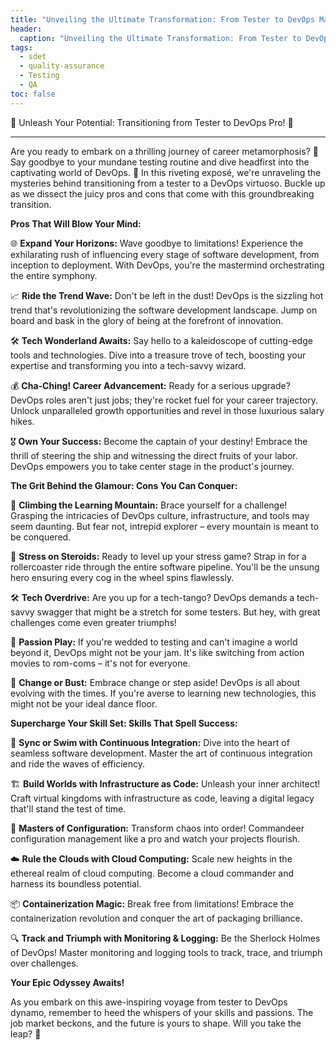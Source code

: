 ```yaml
---
title: "Unveiling the Ultimate Transformation: From Tester to DevOps Maestro!"
header:
  caption: "Unveiling the Ultimate Transformation: From Tester to DevOps Maestro!"
tags:
  - sdet
  - quality-assurance
  - Testing
  - QA
toc: false  
---
```


🚀 Unleash Your Potential: Transitioning from Tester to DevOps Pro! 💼

---

Are you ready to embark on a thrilling journey of career metamorphosis? 🚀 Say goodbye to your mundane testing routine and dive headfirst into the captivating world of DevOps. 🌟 In this riveting exposé, we're unraveling the mysteries behind transitioning from a tester to a DevOps virtuoso. Buckle up as we dissect the juicy pros and cons that come with this groundbreaking transition.

**Pros That Will Blow Your Mind:**

🌐 **Expand Your Horizons:** Wave goodbye to limitations! Experience the exhilarating rush of influencing every stage of software development, from inception to deployment. With DevOps, you're the mastermind orchestrating the entire symphony.

📈 **Ride the Trend Wave:** Don't be left in the dust! DevOps is the sizzling hot trend that's revolutionizing the software development landscape. Jump on board and bask in the glory of being at the forefront of innovation.

🛠️ **Tech Wonderland Awaits:** Say hello to a kaleidoscope of cutting-edge tools and technologies. Dive into a treasure trove of tech, boosting your expertise and transforming you into a tech-savvy wizard.

💰 **Cha-Ching! Career Advancement:** Ready for a serious upgrade? DevOps roles aren't just jobs; they're rocket fuel for your career trajectory. Unlock unparalleled growth opportunities and revel in those luxurious salary hikes.

🎖️ **Own Your Success:** Become the captain of your destiny! Embrace the thrill of steering the ship and witnessing the direct fruits of your labor. DevOps empowers you to take center stage in the product's journey.

**The Grit Behind the Glamour: Cons You Can Conquer:**

🤔 **Climbing the Learning Mountain:** Brace yourself for a challenge! Grasping the intricacies of DevOps culture, infrastructure, and tools may seem daunting. But fear not, intrepid explorer – every mountain is meant to be conquered.

🚦 **Stress on Steroids:** Ready to level up your stress game? Strap in for a rollercoaster ride through the entire software pipeline. You'll be the unsung hero ensuring every cog in the wheel spins flawlessly.

🛠️ **Tech Overdrive:** Are you up for a tech-tango? DevOps demands a tech-savvy swagger that might be a stretch for some testers. But hey, with great challenges come even greater triumphs!

🤷 **Passion Play:** If you're wedded to testing and can't imagine a world beyond it, DevOps might not be your jam. It's like switching from action movies to rom-coms – it's not for everyone.

🛑 **Change or Bust:** Embrace change or step aside! DevOps is all about evolving with the times. If you're averse to learning new technologies, this might not be your ideal dance floor.

**Supercharge Your Skill Set: Skills That Spell Success:**

🔄 **Sync or Swim with Continuous Integration:** Dive into the heart of seamless software development. Master the art of continuous integration and ride the waves of efficiency.

🏗️ **Build Worlds with Infrastructure as Code:** Unleash your inner architect! Craft virtual kingdoms with infrastructure as code, leaving a digital legacy that'll stand the test of time.

🔧 **Masters of Configuration:** Transform chaos into order! Commandeer configuration management like a pro and watch your projects flourish.

☁️ **Rule the Clouds with Cloud Computing:** Scale new heights in the ethereal realm of cloud computing. Become a cloud commander and harness its boundless potential.

📦 **Containerization Magic:** Break free from limitations! Embrace the containerization revolution and conquer the art of packaging brilliance.

🔍 **Track and Triumph with Monitoring & Logging:** Be the Sherlock Holmes of DevOps! Master monitoring and logging tools to track, trace, and triumph over challenges.

**Your Epic Odyssey Awaits!**

As you embark on this awe-inspiring voyage from tester to DevOps dynamo, remember to heed the whispers of your skills and passions. The job market beckons, and the future is yours to shape. Will you take the leap? 🌠